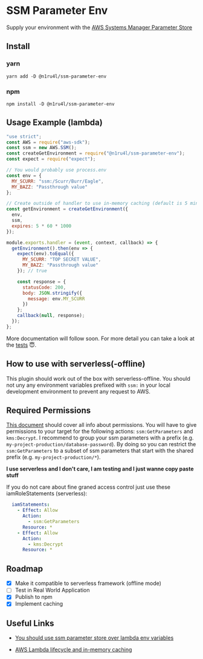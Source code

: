 # SSM Parameter Env

Supply your environment with the [AWS Systems Manager Parameter Store](https://docs.aws.amazon.com/systems-manager/latest/userguide/systems-manager-paramstore.html)

## Install

### yarn

`yarn add -D @n1ru4l/ssm-parameter-env`

### npm

`npm install -D @n1ru4l/ssm-parameter-env`

## Usage Example (lambda)

```js
"use strict";
const AWS = require("aws-sdk");
const ssm = new AWS.SSM();
const createGetEnvironment = require("@n1ru4l/ssm-parameter-env");
const expect = require("expect");

// You would probably use process.env
const env = {
  MY_SCURR: "ssm:/Scurr/Burr/Eagle",
  MY_BAZZ: "Passthrough value"
};

// Create outside of handler to use in-memory caching (default is 5 minutes)
const getEnvironment = createGetEnvironment({
  env,
  ssm,
  expires: 5 * 60 * 1000
});

module.exports.handler = (event, context, callback) => {
  getEnvironment().then(env => {
    expect(env).toEqual({
      MY_SCURR: "TOP SECRET VALUE",
      MY_BAZZ: "Passthrough value"
    }); // true

    const response = {
      statusCode: 200,
      body: JSON.stringify({
        message: env.MY_SCURR
      })
    };
    callback(null, response);
  });
};
```

More documentation will follow soon. For more detail you can take a look at the [tests](./src/index.test.js) 😇.

## How to use with serverless(-offline)

This plugin should work out of the box with serverless-offline.
You should not uny any environment variables prefixed with `ssm:` in your local development environment to prevent any request to AWS.

## Required Permissions

[This document](https://docs.aws.amazon.com/systems-manager/latest/userguide/sysman-paramstore-access.html) should cover all info about permissions.
You will have to give permissions to your target for the following actions: `ssm:GetParameters` and `kms:Decrypt`.
I recommend to group your ssm parameters with a prefix (e.g. `my-project-production/database-password`). By doing so you can restrict the `ssm:GetParameters` to a subset of ssm parameters that start with the shared prefix (e.g. `my-project-production/*`).

**I use serverless and I don't care, I am testing and I just wanne copy paste stuff**

If you do not care about fine graned access control just use these iamRoleStatements (serverless):

```yml
  iamStatements:
    - Effect: Allow
      Action:
        - ssm:GetParameters
      Resource: *
    - Effect: Allow
      Action:
        - kms:Decrypt
      Resource: *
```

## Roadmap

* [x] Make it compatible to serverless framework (offline mode)
* [ ] Test in Real World Application
* [x] Publish to npm
* [x] Implement caching

## Useful Links

* [You should use ssm parameter store over lambda env variables](https://hackernoon.com/you-should-use-ssm-parameter-store-over-lambda-env-variables-5197fc6ea45b)

* [AWS Lambda lifecycle and in-memory caching](https://medium.com/@tjholowaychuk/aws-lambda-lifecycle-and-in-memory-caching-c9cd0844e072)
